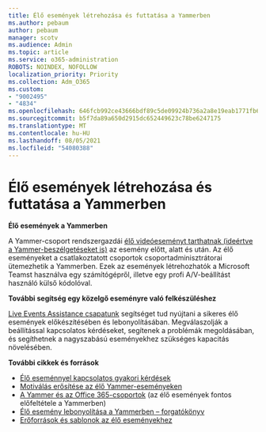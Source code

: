 ```yaml
---
title: Élő események létrehozása és futtatása a Yammerben
ms.author: pebaum
author: pebaum
manager: scotv
ms.audience: Admin
ms.topic: article
ms.service: o365-administration
ROBOTS: NOINDEX, NOFOLLOW
localization_priority: Priority
ms.collection: Adm_O365
ms.custom:
- "9002495"
- "4834"
ms.openlocfilehash: 646fcb992ce43666bdf89c5de09924b736a2a8e19eab1771fb6b320b22310eb6
ms.sourcegitcommit: b5f7da89a650d2915dc652449623c78be6247175
ms.translationtype: MT
ms.contentlocale: hu-HU
ms.lasthandoff: 08/05/2021
ms.locfileid: "54080388"
---
```

# <a name="create-and-run-live-events-in-yammer"></a>Élő események létrehozása és futtatása a Yammerben

**Élő események a Yammerben**

A Yammer-csoport rendszergazdái [élő videóeseményt tarthatnak (ideértve a Yammer-beszélgetéseket is)](https://docs.microsoft.com/yammer/manage-yammer-groups/yammer-live-events) az esemény előtt, alatt és után. Az élő eseményeket a csatlakoztatott csoportok csoportadminisztrátorai ütemezhetik a Yammerben. Ezek az események létrehozhatók a Microsoft Teamst használva egy számítógépről, illetve egy profi A/V-beállítást használó külső kódolóval.

**További segítség egy közelgő eseményre való felkészüléshez**

[Live Events Assistance csapatunk](https://aka.ms/AA87gbh) segítséget tud nyújtani a sikeres élő események előkészítésében és lebonyolításában. Megválaszolják a beállítással kapcsolatos kérdéseket, segítenek a problémák megoldásában, és segíthetnek a nagyszabású eseményekhez szükséges kapacitás növelésében.

**További cikkek és források**

- [Élő eseménnyel kapcsolatos gyakori kérdések](https://support.office.com/article/43bbd59d-a734-4c8f-923d-6a239d137d34)
- [Motiválás erősítése az élő Yammer-eseményeken](https://support.office.com/article/drive-engagement-in-a-yammer-live-event-c0244ad8-6dcb-419c-add9-2e4a00543412?ui=en-US&rs=en-US&ad=US)
- [A Yammer és az Office 365-csoportok](https://docs.microsoft.com/yammer/manage-yammer-groups/yammer-and-office-365-groups) (az élő események fontos előfeltétele a Yammerben)
- [Élő esemény lebonyolítása a Yammerben – forgatókönyv](https://aka.ms/LiveEventsinYammerplaybook)
- [Erőforrások és sablonok az élő eseményekhez](https://aka.ms/LiveEventYammerTemplates)
